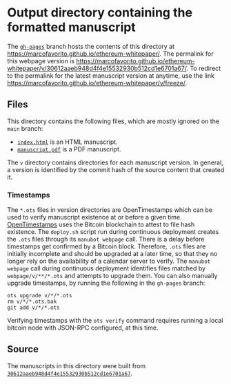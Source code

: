 # Output directory containing the formatted manuscript

The [`gh-pages`](https://github.com/marcofavorito/ethereum-whitepaper/tree/gh-pages) branch hosts the contents of this directory at <https://marcofavorito.github.io/ethereum-whitepaper/>.
The permalink for this webpage version is <https://marcofavorito.github.io/ethereum-whitepaper/v/30612aaeb948d4f4e15532930b512cd1e6701a67/>.
To redirect to the permalink for the latest manuscript version at anytime, use the link <https://marcofavorito.github.io/ethereum-whitepaper/v/freeze/>.

## Files

This directory contains the following files, which are mostly ignored on the `main` branch:

+ [`index.html`](index.html) is an HTML manuscript.
+ [`manuscript.pdf`](manuscript.pdf) is a PDF manuscript.

The `v` directory contains directories for each manuscript version.
In general, a version is identified by the commit hash of the source content that created it.

### Timestamps

The `*.ots` files in version directories are OpenTimestamps which can be used to verify manuscript existence at or before a given time.
[OpenTimestamps](https://opentimestamps.org/) uses the Bitcoin blockchain to attest to file hash existence.
The `deploy.sh` script run during continuous deployment creates the `.ots` files through its `manubot webpage` call.
There is a delay before timestamps get confirmed by a Bitcoin block.
Therefore, `.ots` files are initially incomplete and should be upgraded at a later time, so that they no longer rely on the availability of a calendar server to verify.
The `manubot webpage` call during continuous deployment identifies files matched by `webpage/v/**/*.ots` and attempts to upgrade them.
You can also manually upgrade timestamps, by running the following in the `gh-pages` branch:

```shell
ots upgrade v/*/*.ots
rm v/*/*.ots.bak
git add v/*/*.ots
```

Verifying timestamps with the `ots verify` command requires running a local bitcoin node with JSON-RPC configured, at this time.

## Source

The manuscripts in this directory were built from
[`30612aaeb948d4f4e15532930b512cd1e6701a67`](https://github.com/marcofavorito/ethereum-whitepaper/commit/30612aaeb948d4f4e15532930b512cd1e6701a67).
